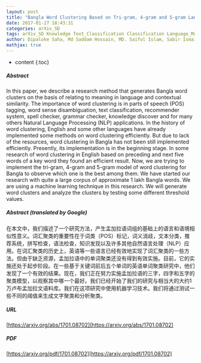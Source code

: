 ```yaml
---
layout: post
title: "Bangla Word Clustering Based on Tri-gram, 4-gram and 5-gram Language Model"
date: 2017-01-27 18:43:31
categories: arXiv_SD
tags: arXiv_SD Knowledge Text_Classification Classification Language_Model Recommendation
author: Dipaloke Saha, Md Saddam Hossain, MD. Saiful Islam, Sabir Ismail
mathjax: true
---
```


* content
{:toc}

##### Abstract
In this paper, we describe a research method that generates Bangla word clusters on the basis of relating to meaning in language and contextual similarity. The importance of word clustering is in parts of speech (POS) tagging, word sense disambiguation, text classification, recommender system, spell checker, grammar checker, knowledge discover and for many others Natural Language Processing (NLP) applications. In the history of word clustering, English and some other languages have already implemented some methods on word clustering efficiently. But due to lack of the resources, word clustering in Bangla has not been still implemented efficiently. Presently, its implementation is in the beginning stage. In some research of word clustering in English based on preceding and next five words of a key word they found an efficient result. Now, we are trying to implement the tri-gram, 4-gram and 5-gram model of word clustering for Bangla to observe which one is the best among them. We have started our research with quite a large corpus of approximate 1 lakh Bangla words. We are using a machine learning technique in this research. We will generate word clusters and analyze the clusters by testing some different threshold values.

##### Abstract (translated by Google)
在本文中，我们描述了一个研究方法，产生孟加拉语词组的基础上的语言和语境相似性意义。词汇聚类的重要性在于词类（POS）标记，词义消歧，文本分类，推荐系统，拼写检查，语法检查，知识发现以及许多其他自然语言处理（NLP）应用。在词汇聚类的历史上，英语等一些语言已经有效地实现了词汇聚类的一些方法。但由于缺乏资源，孟加拉语中的单词聚类还没有得到有效实施。目前，它的实施还处于起步阶段。在一些基于关键词前后五个单词的英语单词聚类研究中，他们发现了一个有效的结果。现在，我们正在努力实施孟加拉语的三字，四字和五字的聚类模型，以观察其中哪一个最好。我们已经开始了我们的研究与相当大的大约1万卢布孟加拉文语料库。我们在这项研究中使用机器学习技术。我们将通过测试一些不同的阈值来生成文字聚类和分析聚类。

##### URL
[https://arxiv.org/abs/1701.08702](https://arxiv.org/abs/1701.08702)

##### PDF
[https://arxiv.org/pdf/1701.08702](https://arxiv.org/pdf/1701.08702)

